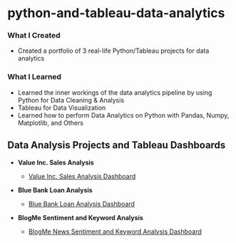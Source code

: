 # python-and-tableau-data-analytics

### What I Created
- Created a portfolio of 3 real-life Python/Tableau projects for data analytics

### What I Learned
- Learned the inner workings of the data analytics pipeline by using Python for Data Cleaning & Analysis
- Tableau for Data Visualization
- Learned how to perform Data Analytics on Python with Pandas, Numpy, Matplotlib, and Others

## Data Analysis Projects and Tableau Dashboards
- **Value Inc. Sales Analysis**
  - [Value Inc. Sales Analysis Dashboard](https://public.tableau.com/app/profile/robed.beauvile/viz/SalesforValueInc_16889271352410/Dashboard1?publish=yes)
 
- **Blue Bank Loan Analysis**
  - [Blue Bank Loan Analysis Dashboard](https://public.tableau.com/app/profile/robed.beauvile/viz/BlueBank_16889344235700/BlueBankLoan?publish=yes)

- **BlogMe Sentiment and Keyword Analysis**
   - [BlogMe News Sentiment and Keyword Analysis Dashboard](https://public.tableau.com/app/profile/robed.beauvile/viz/BlogmeNewsAnalysis_16889613774620/BlogmeNewsDashboard?publish=yes)
